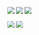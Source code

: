 ![](https://img.shields.io/badge/-Python-000000?logo=python)
![](https://img.shields.io/badge/-JavaScript-000000?logo=javascript)
![](https://img.shields.io/badge/-Vue.js-000000?logo=vue.js)

![](https://github-readme-stats.vercel.app/api?username=df7c5117&show_icons=true&count_private=true&hide_border=true)
![](https://github-readme-stats.vercel.app/api/top-langs/?username=df7c5117&hide_border=true)
